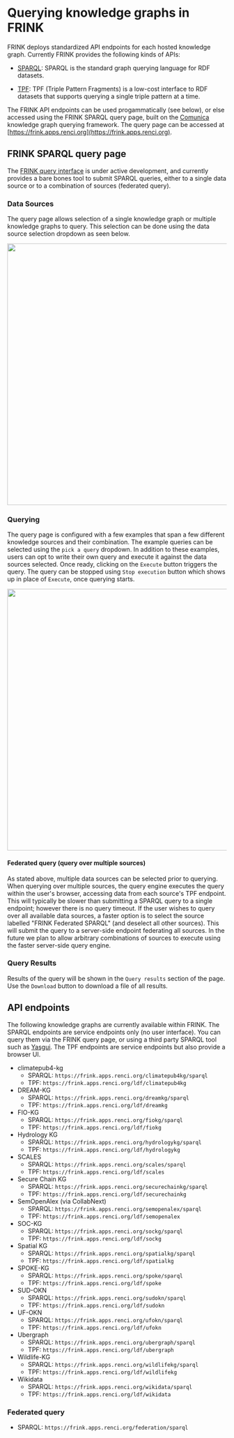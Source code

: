 # Querying knowledge graphs in FRINK

FRINK deploys standardized API endpoints for each hosted knowledge graph. Currently FRINK provides the following kinds of APIs:

- [SPARQL](https://www.w3.org/TR/sparql11-query/): SPARQL is the standard graph querying language for RDF datasets.

- [TPF](https://linkeddatafragments.org/specification/triple-pattern-fragments/): TPF (Triple Pattern Fragments) is a low-cost interface to RDF datasets that supports querying a single triple pattern at a time.


The FRINK API endpoints can be used progammatically (see below), or else accessed using the FRINK SPARQL query page, built on the [Comunica](https://comunica.dev/) knowledge graph querying framework. The query page can be accessed at [https://frink.apps.renci.org](https://frink.apps.renci.org).

## FRINK SPARQL query page

The [FRINK query interface](https://frink.apps.renci.org) is under active development, and currently provides a bare bones tool to submit SPARQL queries, either to a single data source or to a combination of sources (federated query).

###  Data Sources

The query page allows selection of a single knowledge graph or multiple knowledge graphs to query. This selection can be
done using the data source selection dropdown as seen below. 

<img src="../../assets/images/query-page-datasource-dropdown.png" width="600">

### Querying 

The query page is configured with a few examples that span a few different knowledge sources and their combination. The example
queries can be selected using the `pick a query` dropdown. In addition to these examples, users can opt to write their own query and execute it against the data sources selected. Once ready, clicking on the `Execute` button triggers the query. The query can be stopped using `Stop execution` button which shows up in place of `Execute`, once querying starts. 

<img src="../../assets/images/query-page-datasource-query-box.png" width="600">

#### Federated query (query over multiple sources)

As stated above, multiple data sources can be selected prior to querying. When querying over multiple sources, the query engine executes the query within the user's browser, accessing data from each source's TPF endpoint. This will typically be slower than submitting a SPARQL query to a single endpoint; however there is no query timeout. If the user wishes to query over all available data sources, a faster option is to select the source labelled "FRINK Federated SPARQL" (and deselect all other sources). This will submit the query to a server-side endpoint federating all sources. In the future we plan to allow arbitrary combinations of sources to execute using the faster server-side query engine.

### Query Results

Results of the query will be shown in the `Query results` section of the page. Use the `Download` button to download a file of all results.

## API endpoints

The following knowledge graphs are currently available within FRINK. The SPARQL endpoints are service endpoints only (no user interface). You can query them via the FRINK query page, or using a third party SPARQL tool such as [Yasgui](https://yasgui.triply.cc). The TPF endpoints are service endpoints but also provide a browser UI.

- climatepub4-kg
    - SPARQL: `https://frink.apps.renci.org/climatepub4kg/sparql`
    - TPF: `https://frink.apps.renci.org/ldf/climatepub4kg`
- DREAM-KG
    - SPARQL: `https://frink.apps.renci.org/dreamkg/sparql`
    - TPF: `https://frink.apps.renci.org/ldf/dreamkg`
- FIO-KG
    - SPARQL: `https://frink.apps.renci.org/fiokg/sparql`
    - TPF: `https://frink.apps.renci.org/ldf/fiokg`
- Hydrology KG
    - SPARQL: `https://frink.apps.renci.org/hydrologykg/sparql`
    - TPF: `https://frink.apps.renci.org/ldf/hydrologykg`
- SCALES
    - SPARQL: `https://frink.apps.renci.org/scales/sparql`
    - TPF: `https://frink.apps.renci.org/ldf/scales`
- Secure Chain KG
    - SPARQL: `https://frink.apps.renci.org/securechainkg/sparql`
    - TPF: `https://frink.apps.renci.org/ldf/securechainkg`
- SemOpenAlex (via CollabNext)
    - SPARQL: `https://frink.apps.renci.org/semopenalex/sparql`
    - TPF: `https://frink.apps.renci.org/ldf/semopenalex`
- SOC-KG
    - SPARQL: `https://frink.apps.renci.org/sockg/sparql`
    - TPF: `https://frink.apps.renci.org/ldf/sockg`
- Spatial KG
    - SPARQL: `https://frink.apps.renci.org/spatialkg/sparql`
    - TPF: `https://frink.apps.renci.org/ldf/spatialkg`
- SPOKE-KG
    - SPARQL: `https://frink.apps.renci.org/spoke/sparql`
    - TPF: `https://frink.apps.renci.org/ldf/spoke`
- SUD-OKN
    - SPARQL: `https://frink.apps.renci.org/sudokn/sparql`
    - TPF: `https://frink.apps.renci.org/ldf/sudokn`
- UF-OKN
    - SPARQL: `https://frink.apps.renci.org/ufokn/sparql`
    - TPF: `https://frink.apps.renci.org/ldf/ufokn`
- Ubergraph
    - SPARQL: `https://frink.apps.renci.org/ubergraph/sparql`
    - TPF: `https://frink.apps.renci.org/ldf/ubergraph`
- Wildlife-KG
    - SPARQL: `https://frink.apps.renci.org/wildlifekg/sparql`
    - TPF: `https://frink.apps.renci.org/ldf/wildlifekg`
- Wikidata
    - SPARQL: `https://frink.apps.renci.org/wikidata/sparql`
    - TPF: `https://frink.apps.renci.org/ldf/wikidata`

### Federated query
- SPARQL: `https://frink.apps.renci.org/federation/sparql`
